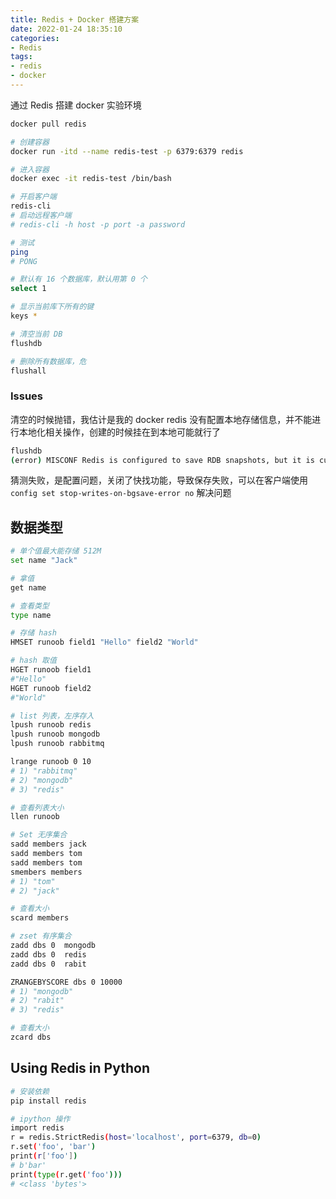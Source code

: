 ```yaml
---
title: Redis + Docker 搭建方案
date: 2022-01-24 18:35:10
categories:
- Redis
tags:
- redis
- docker
---
```


通过 Redis 搭建 docker 实验环境

```bash
docker pull redis

# 创建容器
docker run -itd --name redis-test -p 6379:6379 redis

# 进入容器
docker exec -it redis-test /bin/bash

# 开启客户端
redis-cli
# 启动远程客户端
# redis-cli -h host -p port -a password

# 测试
ping
# PONG

# 默认有 16 个数据库，默认用第 0 个
select 1

# 显示当前库下所有的键
keys *

# 清空当前 DB
flushdb

# 删除所有数据库，危
flushall
```

### Issues

清空的时候抛错，我估计是我的 docker redis 没有配置本地存储信息，并不能进行本地化相关操作，创建的时候挂在到本地可能就行了
```bash
flushdb 
(error) MISCONF Redis is configured to save RDB snapshots, but it is currently not able to persist on disk. Commands that may modify the data set are disabled, because this instance is configured to report errors during writes if RDB snapshotting fails (stop-writes-on-bgsave-error option). Please check the Redis logs for details about the RDB error.
```

猜测失败，是配置问题，关闭了快找功能，导致保存失败，可以在客户端使用 `config set stop-writes-on-bgsave-error no` 解决问题

## 数据类型

```bash
# 单个值最大能存储 512M
set name "Jack"

# 拿值
get name

# 查看类型
type name

# 存储 hash
HMSET runoob field1 "Hello" field2 "World"

# hash 取值
HGET runoob field1
#"Hello"
HGET runoob field2
#"World"

# list 列表，左序存入
lpush runoob redis
lpush runoob mongodb
lpush runoob rabbitmq

lrange runoob 0 10
# 1) "rabbitmq"
# 2) "mongodb"
# 3) "redis"

# 查看列表大小
llen runoob

# Set 无序集合
sadd members jack
sadd members tom
sadd members tom
smembers members
# 1) "tom"
# 2) "jack"

# 查看大小
scard members

# zset 有序集合
zadd dbs 0  mongodb
zadd dbs 0  redis
zadd dbs 0  rabit

ZRANGEBYSCORE dbs 0 10000
# 1) "mongodb"
# 2) "rabit"
# 3) "redis"

# 查看大小
zcard dbs
```

## Using Redis in Python

```bash
# 安装依赖
pip install redis

# ipython 操作
import redis
r = redis.StrictRedis(host='localhost', port=6379, db=0)
r.set('foo', 'bar')
print(r['foo'])
# b'bar'
print(type(r.get('foo')))
# <class 'bytes'>
```